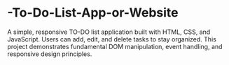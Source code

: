 # -To-Do-List-App-or-Website
A simple, responsive TO-DO list application built with HTML, CSS, and JavaScript. Users can add, edit, and delete tasks to stay organized. This project demonstrates fundamental DOM manipulation, event handling, and responsive design principles.
